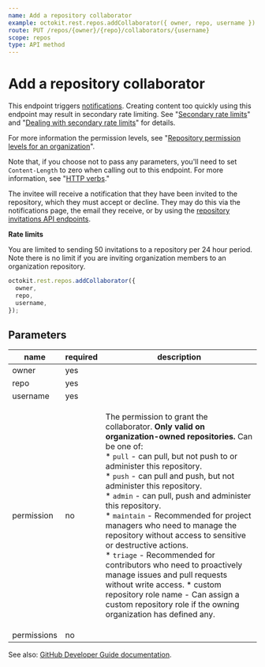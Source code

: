 ```yaml
---
name: Add a repository collaborator
example: octokit.rest.repos.addCollaborator({ owner, repo, username })
route: PUT /repos/{owner}/{repo}/collaborators/{username}
scope: repos
type: API method
---
```


# Add a repository collaborator

This endpoint triggers [notifications](https://docs.github.com/en/github/managing-subscriptions-and-notifications-on-github/about-notifications). Creating content too quickly using this endpoint may result in secondary rate limiting. See "[Secondary rate limits](https://docs.github.com/rest/overview/resources-in-the-rest-api#secondary-rate-limits)" and "[Dealing with secondary rate limits](https://docs.github.com/rest/guides/best-practices-for-integrators#dealing-with-secondary-rate-limits)" for details.

For more information the permission levels, see "[Repository permission levels for an organization](https://help.github.com/en/github/setting-up-and-managing-organizations-and-teams/repository-permission-levels-for-an-organization#permission-levels-for-repositories-owned-by-an-organization)".

Note that, if you choose not to pass any parameters, you'll need to set `Content-Length` to zero when calling out to this endpoint. For more information, see "[HTTP verbs](https://docs.github.com/rest/overview/resources-in-the-rest-api#http-verbs)."

The invitee will receive a notification that they have been invited to the repository, which they must accept or decline. They may do this via the notifications page, the email they receive, or by using the [repository invitations API endpoints](https://docs.github.com/rest/reference/repos#invitations).

**Rate limits**

You are limited to sending 50 invitations to a repository per 24 hour period. Note there is no limit if you are inviting organization members to an organization repository.

```js
octokit.rest.repos.addCollaborator({
  owner,
  repo,
  username,
});
```

## Parameters

<table>
  <thead>
    <tr>
      <th>name</th>
      <th>required</th>
      <th>description</th>
    </tr>
  </thead>
  <tbody>
    <tr><td>owner</td><td>yes</td><td>

</td></tr>
<tr><td>repo</td><td>yes</td><td>

</td></tr>
<tr><td>username</td><td>yes</td><td>

</td></tr>
<tr><td>permission</td><td>no</td><td>

The permission to grant the collaborator. **Only valid on organization-owned repositories.** Can be one of:  
\* `pull` - can pull, but not push to or administer this repository.  
\* `push` - can pull and push, but not administer this repository.  
\* `admin` - can pull, push and administer this repository.  
\* `maintain` - Recommended for project managers who need to manage the repository without access to sensitive or destructive actions.  
\* `triage` - Recommended for contributors who need to proactively manage issues and pull requests without write access. \* custom repository role name - Can assign a custom repository role if the owning organization has defined any.

</td></tr>
<tr><td>permissions</td><td>no</td><td>

</td></tr>
  </tbody>
</table>

See also: [GitHub Developer Guide documentation](https://docs.github.com/rest/reference/repos#add-a-repository-collaborator).
